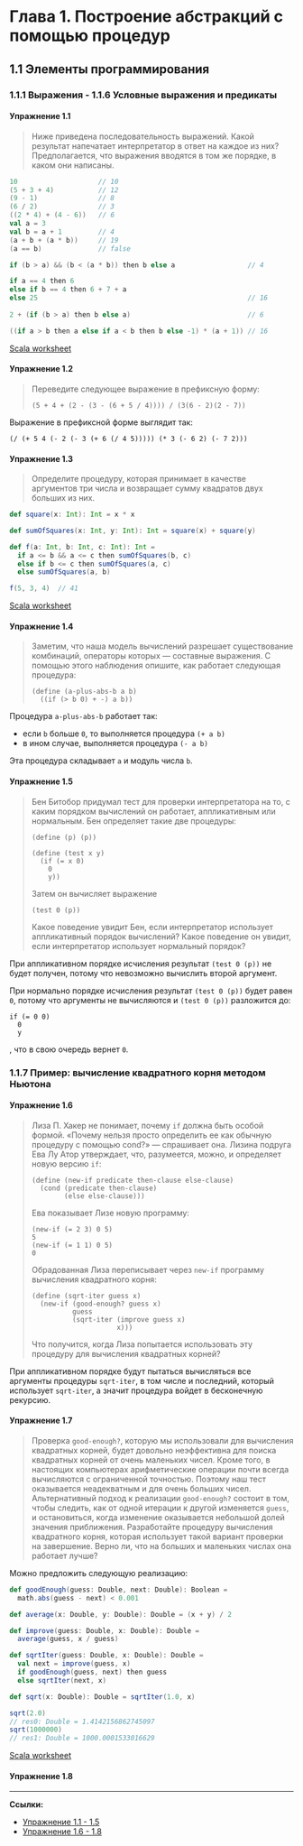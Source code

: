 # Глава 1. Построение абстракций с помощью процедур

## 1.1 Элементы программирования

### 1.1.1 Выражения - 1.1.6 Условные выражения и предикаты

#### Упражнение 1.1

> Ниже приведена последовательность выражений. 
> Какой результат напечатает интерпретатор в ответ на каждое из них? 
> Предполагается, что выражения вводятся в том же порядке, в каком они написаны.

```scala
10                    // 10
(5 + 3 + 4)           // 12
(9 - 1)               // 8
(6 / 2)               // 3
((2 * 4) + (4 - 6))   // 6
val a = 3
val b = a + 1         // 4
(a + b + (a * b))     // 19
(a == b)              // false

if (b > a) && (b < (a * b)) then b else a                  // 4

if a == 4 then 6
else if b == 4 then 6 + 7 + a
else 25                                                    // 16
 
2 + (if (b > a) then b else a)                             // 6

((if a > b then a else if a < b then b else -1) * (a + 1)) // 16
```

[Scala worksheet](https://gitflic.ru/project/artemkorsakov/scalabook/blob?file=examples%2Fsrc%2Fmain%2Fscala%2Fbooks%2Fsicp%2FExercise1-1.worksheet.sc)

#### Упражнение 1.2

> Переведите следующее выражение в префиксную форму:
> ```text
> (5 + 4 + (2 - (3 - (6 + 5 / 4)))) / (3(6 - 2)(2 - 7))
> ```
 
Выражение в префиксной форме выглядит так:

```text
(/ (+ 5 4 (- 2 (- 3 (+ 6 (/ 4 5))))) (* 3 (- 6 2) (- 7 2)))
```

#### Упражнение 1.3 

> Определите процедуру, которая принимает в качестве аргументов три числа и возвращает сумму
> квадратов двух больших из них.

```scala
def square(x: Int): Int = x * x

def sumOfSquares(x: Int, y: Int): Int = square(x) + square(y)

def f(a: Int, b: Int, c: Int): Int =
  if a <= b && a <= c then sumOfSquares(b, c)
  else if b <= c then sumOfSquares(a, c)
  else sumOfSquares(a, b)

f(5, 3, 4)  // 41
```

[Scala worksheet](https://gitflic.ru/project/artemkorsakov/scalabook/blob?file=examples%2Fsrc%2Fmain%2Fscala%2Fbooks%2Fsicp%2FExercise1-3.worksheet.sc)

#### Упражнение 1.4

> Заметим, что наша модель вычислений разрешает существование комбинаций, операторы которых — составные выражения. 
> С помощью этого наблюдения опишите, как работает следующая процедура:
>
> ```text
> (define (a-plus-abs-b a b)
>   ((if (> b 0) + -) a b))
> ```

Процедура `a-plus-abs-b` работает так:

- если `b` больше `0`, то выполняется процедура `(+ a b)`
- в ином случае, выполняется процедура `(- a b)`

Эта процедура складывает `a` и модуль числа `b`.

#### Упражнение 1.5

> Бен Битобор придумал тест для проверки интерпретатора на то, с каким порядком вычислений он
> работает, аппликативным или нормальным. Бен определяет такие две процедуры:
> 
> ```
> (define (p) (p))
> ```
> 
> ```
> (define (test x y)
>   (if (= x 0)
>     0
>     y))
> ```
> 
> Затем он вычисляет выражение
> 
> ```
> (test 0 (p))
> ```
> 
> Какое поведение увидит Бен, если интерпретатор использует аппликативный порядок вычислений?
> Какое поведение он увидит, если интерпретатор использует нормальный порядок?

При аппликативном порядке исчисления результат `(test 0 (p))` не будет получен, потому что невозможно вычислить второй аргумент.

При нормально порядке исчисления результат `(test 0 (p))` будет равен `0`, потому что аргументы не вычисляются
и `(test 0 (p))` разложится до:

```
if (= 0 0)
  0
  y
```

, что в свою очередь вернет `0`.

### 1.1.7 Пример: вычисление квадратного корня методом Ньютона

#### Упражнение 1.6

> Лиза П. Хакер не понимает, почему `if` должна быть особой формой. 
> «Почему нельзя просто определить ее как обычную процедуру с помощью cond?» — спрашивает она. 
> Лизина подруга Ева Лу Атор утверждает, что, разумеется, можно, и определяет новую версию `if`:
> 
> ```
> (define (new-if predicate then-clause else-clause)
>   (cond (predicate then-clause)
>         (else else-clause)))
> ```
> 
> Ева показывает Лизе новую программу:
>
> ```
> (new-if (= 2 3) 0 5)
> 5
> (new-if (= 1 1) 0 5)
> 0
> ```
> 
> Обрадованная Лиза переписывает через `new-if` программу вычисления квадратного корня:
> 
> ```
> (define (sqrt-iter guess x)
>   (new-if (good-enough? guess x)
>           guess
>           (sqrt-iter (improve guess x)
>                      x)))
> ```
>
> Что получится, когда Лиза попытается использовать эту процедуру для вычисления квадратных корней?

При аппликативном порядке будут пытаться вычисляться все аргументы процедуры `sqrt-iter`, в том числе и последний,
который использует `sqrt-iter`, а значит процедура войдет в бесконечную рекурсию.

#### Упражнение 1.7

> Проверка `good-enough?`, которую мы использовали для вычисления квадратных корней, 
> будет довольно неэффективна для поиска квадратных корней от очень маленьких чисел. 
> Кроме того, в настоящих компьютерах арифметические операции почти всегда вычисляются с ограниченной точностью. 
> Поэтому наш тест оказывается неадекватным и для очень больших чисел. 
> Альтернативный подход к реализации `good-enough?` состоит в том, чтобы следить, 
> как от одной итерации к другой изменяется `guess`, 
> и остановиться, когда изменение оказывается небольшой долей значения приближения. 
> Разработайте процедуру вычисления квадратного корня, которая использует такой вариант проверки на завершение. 
> Верно ли, что на больших и маленьких числах она работает лучше?

Можно предложить следующую реализацию:

```scala
def goodEnough(guess: Double, next: Double): Boolean = 
  math.abs(guess - next) < 0.001

def average(x: Double, y: Double): Double = (x + y) / 2

def improve(guess: Double, x: Double): Double =
  average(guess, x / guess)

def sqrtIter(guess: Double, x: Double): Double =
  val next = improve(guess, x)
  if goodEnough(guess, next) then guess
  else sqrtIter(next, x)

def sqrt(x: Double): Double = sqrtIter(1.0, x)

sqrt(2.0)
// res0: Double = 1.4142156862745097
sqrt(1000000) 
// res1: Double = 1000.0001533016629
```

[Scala worksheet](https://gitflic.ru/project/artemkorsakov/scalabook/blob?file=examples%2Fsrc%2Fmain%2Fscala%2Fbooks%2Fsicp%2FExercise1-7.worksheet.sc)

#### Упражнение 1.8


---

**Ссылки:**
- [Упражнение 1.1 - 1.5](https://web.mit.edu/6.001/6.037/sicp.pdf#page=54)
- [Упражнение 1.6 - 1.8](https://web.mit.edu/6.001/6.037/sicp.pdf#page=60)

